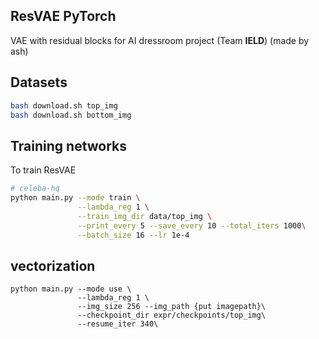 
## ResVAE PyTorch

VAE with residual blocks for AI dressroom project (Team <strong>IELD</strong>) (made by ash)

## Datasets 

```bash
bash download.sh top_img
bash download.sh bottom_img
```


## Training networks
To train ResVAE

```bash
# celeba-hq
python main.py --mode train \
               --lambda_reg 1 \
               --train_img_dir data/top_img \
               --print_every 5 --save_every 10 --total_iters 1000\
               --batch_size 16 --lr 1e-4
```

## vectorization 
```
python main.py --mode use \
               --lambda_reg 1 \
               --img_size 256 --img_path {put imagepath}\
               --checkpoint_dir expr/checkpoints/top_img\
               --resume_iter 340\
```
